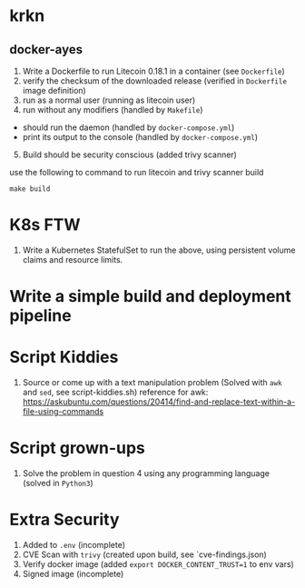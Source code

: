 # krkn

## docker-ayes
1. Write a Dockerfile to run Litecoin 0.18.1 in a container (see `Dockerfile`)
2. verify the checksum of the downloaded release (verified in `Dockerfile` image definition)
3. run as a normal user (running as litecoin user)
4. run without any modifiers (handled by `Makefile`)
 - should run the daemon (handled by `docker-compose.yml`)
 - print its output to the console (handled by `docker-compose.yml`)
5. Build should be security conscious (added trivy scanner)

use the following to command to run litecoin and trivy scanner build

`make build`

# K8s FTW

1. Write a Kubernetes StatefulSet to run the above, using persistent volume claims and resource limits.

# Write a simple build and deployment pipeline

# Script Kiddies
1. Source or come up with a text manipulation problem (Solved with `awk` and `sed`, see script-kiddies.sh)
    reference for awk: https://askubuntu.com/questions/20414/find-and-replace-text-within-a-file-using-commands

# Script grown-ups
1. Solve the problem in question 4 using any programming language (solved in `Python3`)

# Extra Security
1. Added to `.env` (incomplete)
2. CVE Scan with `trivy` (created upon build, see `cve-findings.json)
3. Verify docker image (added `export DOCKER_CONTENT_TRUST=1` to env vars)
4. Signed image (incomplete)
